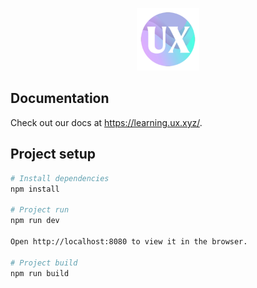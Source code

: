 <p align="center">
  <a href="https://learning.ux.xyz/" target="_blank">
    <img width="100" src="docs/.vuepress/public/ux.png" alt="logo">
  </a>
</p>

## Documentation

Check out our docs at https://learning.ux.xyz/.

## Project setup

```sh
# Install dependencies
npm install

# Project run
npm run dev

Open http://localhost:8080 to view it in the browser.

# Project build
npm run build
```
